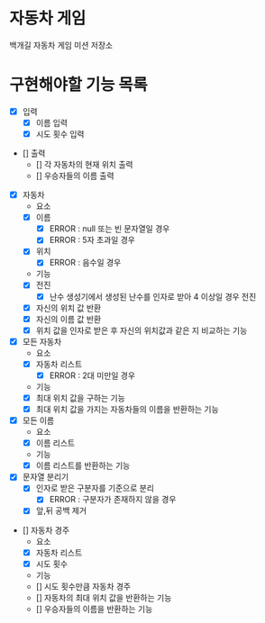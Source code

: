 # 자동차 게임

백개길 자동차 게임 미션 저장소

# 구현해야할 기능 목록
- [X] 입력
    - [X] 이름 입력
    - [X] 시도 횟수 입력

- [] 출력
    - [] 각 자동차의 현재 위치 출력
    - [] 우승자들의 이름 출력

- [x] 자동차
    - 요소
    - [x] 이름
        - [x] ERROR : null 또는 빈 문자열일 경우 
        - [x] ERROR : 5자 초과일 경우
    - [x] 위치
        - [x] ERROR : 음수일 경우
  
    - 기능
    - [x] 전진
        - [x] 난수 생성기에서 생성된 난수를 인자로 받아 4 이상일 경우 전진
    - [x] 자신의 위치 값 반환
    - [x] 자신의 이름 값 반환
    - [x] 위치 값을 인자로 받은 후 자신의 위치값과 같은 지 비교하는 기능

- [x] 모든 자동차 
    - 요소
    - [x] 자동차 리스트
        - [x] ERROR : 2대 미만일 경우   
    - 기능
    - [x] 최대 위치 값을 구하는 기능 
    - [x] 최대 위치 값을 가지는 자동차들의 이름을 반환하는 기능

- [x] 모든 이름
    - 요소
    - [x] 이름 리스트
    
    - 기능
    - [x] 이름 리스트를 반환하는 기능

- [x] 문자열 분리기
    - [x] 인자로 받은 구분자를 기준으로 분리
        - [x] ERROR : 구분자가 존재하지 않을 경우
    - [x] 앞,뒤 공백 제거

- [] 자동차 경주
    - 요소
    - [x] 자동차 리스트
    - [x] 시도 횟수
    
    - 기능
    - [] 시도 횟수만큼 자동차 경주
    - [] 자동차의 최대 위치 값을 반환하는 기능
    - [] 우승자들의 이름을 반환하는 기능
